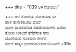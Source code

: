 +++
title = "039 ಆಳ ನೋಯಿಸಿ"

+++
ಆಳ ನೋಯಿಸಿ ನೋಡುತಿಹ ಹೀ  
ಹಾಳಿ ತಾನೇಕಕಟಕಟ ದೊರೆ  
ಯಾಳ ಧೀವಶವೆನುತ ಸಹದೇವಾದಿಗಳು ಜರೆದು  
ತೋಳು ಬಳಲದೆ ತೆಗೆದೆಸುತ ಸಮ  
ಜೋಳಿಯಲಿ ನೂಕಿದರು ಕರ್ಣನ  
ಮೇಲೆ ಸಾತ್ಯಕಿ ಭೀಮರವನೀಪಾಲನಿದಿರಿನಲಿ      ॥39॥